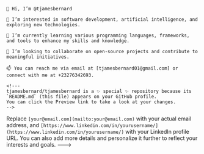 
```
👋 Hi, I’m @tjamesbernard

👀 I’m interested in software development, artificial intelligence, and exploring new technologies.

🌱 I’m currently learning various programming languages, frameworks, and tools to enhance my skills and knowledge.

💞️ I’m looking to collaborate on open-source projects and contribute to meaningful initiatives.

📫 You can reach me via email at [tjamesbernard01@gmail.com] or connect with me at +23276342693.

<!---
tjamesbernard/tjamesbernard is a ✨ special ✨ repository because its `README.md` (this file) appears on your GitHub profile.
You can click the Preview link to take a look at your changes.
-->
```

Replace `[your@email.com](mailto:your@email.com)` with your actual email address, and `[https://www.linkedin.com/in/yourusername/](https://www.linkedin.com/in/yourusername/)` with your LinkedIn profile URL. You can also add more details and personalize it further to reflect your interests and goals.
--->
